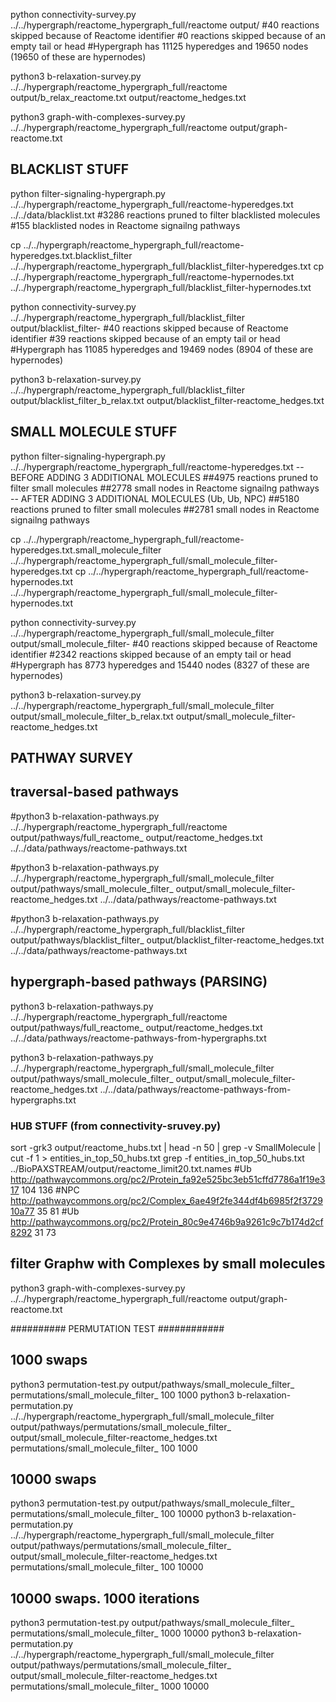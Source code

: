 
python connectivity-survey.py ../../hypergraph/reactome_hypergraph_full/reactome output/
#40 reactions skipped because of Reactome identifier
#0 reactions skipped because of an empty tail or head
#Hypergraph has 11125 hyperedges and 19650 nodes (19650 of these are hypernodes)

python3 b-relaxation-survey.py ../../hypergraph/reactome_hypergraph_full/reactome output/b_relax_reactome.txt output/reactome_hedges.txt 

python3 graph-with-complexes-survey.py ../../hypergraph/reactome_hypergraph_full/reactome output/graph-reactome.txt

## BLACKLIST STUFF
python filter-signaling-hypergraph.py ../../hypergraph/reactome_hypergraph_full/reactome-hyperedges.txt ../../data/blacklist.txt
#3286 reactions pruned to filter blacklisted molecules
#155 blacklisted nodes in Reactome signailng pathways

cp ../../hypergraph/reactome_hypergraph_full/reactome-hyperedges.txt.blacklist_filter ../../hypergraph/reactome_hypergraph_full/blacklist_filter-hyperedges.txt
cp ../../hypergraph/reactome_hypergraph_full/reactome-hypernodes.txt ../../hypergraph/reactome_hypergraph_full/blacklist_filter-hypernodes.txt 

python connectivity-survey.py ../../hypergraph/reactome_hypergraph_full/blacklist_filter output/blacklist_filter-
#40 reactions skipped because of Reactome identifier
#39 reactions skipped because of an empty tail or head
#Hypergraph has 11085 hyperedges and 19469 nodes (8904 of these are hypernodes)

python3 b-relaxation-survey.py ../../hypergraph/reactome_hypergraph_full/blacklist_filter output/blacklist_filter_b_relax.txt output/blacklist_filter-reactome_hedges.txt

## SMALL MOLECULE STUFF
python filter-signaling-hypergraph.py ../../hypergraph/reactome_hypergraph_full/reactome-hyperedges.txt 
-- BEFORE ADDING 3 ADDITIONAL MOLECULES
##4975 reactions pruned to filter small molecules
##2778 small nodes in Reactome signailng pathways
-- AFTER ADDING 3 ADDITIONAL MOLECULES (Ub, Ub, NPC)
##5180 reactions pruned to filter small molecules
##2781 small nodes in Reactome signailng pathways

cp ../../hypergraph/reactome_hypergraph_full/reactome-hyperedges.txt.small_molecule_filter ../../hypergraph/reactome_hypergraph_full/small_molecule_filter-hyperedges.txt
cp ../../hypergraph/reactome_hypergraph_full/reactome-hypernodes.txt ../../hypergraph/reactome_hypergraph_full/small_molecule_filter-hypernodes.txt 

python connectivity-survey.py ../../hypergraph/reactome_hypergraph_full/small_molecule_filter output/small_molecule_filter-
#40 reactions skipped because of Reactome identifier
#2342 reactions skipped because of an empty tail or head
#Hypergraph has 8773 hyperedges and 15440 nodes (8327 of these are hypernodes)

python3 b-relaxation-survey.py ../../hypergraph/reactome_hypergraph_full/small_molecule_filter output/small_molecule_filter_b_relax.txt output/small_molecule_filter-reactome_hedges.txt

## PATHWAY SURVEY

## traversal-based pathways
#python3 b-relaxation-pathways.py ../../hypergraph/reactome_hypergraph_full/reactome output/pathways/full_reactome_ output/reactome_hedges.txt  ../../data/pathways/reactome-pathways.txt

#python3 b-relaxation-pathways.py ../../hypergraph/reactome_hypergraph_full/small_molecule_filter output/pathways/small_molecule_filter_ output/small_molecule_filter-reactome_hedges.txt  ../../data/pathways/reactome-pathways.txt

#python3 b-relaxation-pathways.py ../../hypergraph/reactome_hypergraph_full/blacklist_filter output/pathways/blacklist_filter_ output/blacklist_filter-reactome_hedges.txt  ../../data/pathways/reactome-pathways.txt

## hypergraph-based pathways (PARSING)
python3 b-relaxation-pathways.py ../../hypergraph/reactome_hypergraph_full/reactome output/pathways/full_reactome_ output/reactome_hedges.txt   ../../data/pathways/reactome-pathways-from-hypergraphs.txt

python3 b-relaxation-pathways.py ../../hypergraph/reactome_hypergraph_full/small_molecule_filter output/pathways/small_molecule_filter_ output/small_molecule_filter-reactome_hedges.txt  ../../data/pathways/reactome-pathways-from-hypergraphs.txt

### HUB STUFF (from connectivity-sruvey.py)
sort -grk3 output/reactome_hubs.txt | head -n 50 | grep -v SmallMolecule | cut -f 1 > entities_in_top_50_hubs.txt
grep -f entities_in_top_50_hubs.txt ../BioPAXSTREAM/output/reactome_limit20.txt.names
#Ub http://pathwaycommons.org/pc2/Protein_fa92e525bc3eb51cffd7786a1f19e317	104	136
#NPC http://pathwaycommons.org/pc2/Complex_6ae49f2fe344df4b6985f2f372910a77	35	81
#Ub http://pathwaycommons.org/pc2/Protein_80c9e4746b9a9261c9c7b174d2cf8292	31	73



## filter Graphw with Complexes by small molecules
python3 graph-with-complexes-survey.py ../../hypergraph/reactome_hypergraph_full/reactome output/graph-reactome.txt

########## PERMUTATION TEST ############

## 1000 swaps
python3 permutation-test.py output/pathways/small_molecule_filter_ permutations/small_molecule_filter_ 100 1000
python3 b-relaxation-permutation.py ../../hypergraph/reactome_hypergraph_full/small_molecule_filter output/pathways/permutations/small_molecule_filter_ output/small_molecule_filter-reactome_hedges.txt  permutations/small_molecule_filter_  100 1000

## 10000 swaps
python3 permutation-test.py output/pathways/small_molecule_filter_ permutations/small_molecule_filter_ 100 10000
python3 b-relaxation-permutation.py ../../hypergraph/reactome_hypergraph_full/small_molecule_filter output/pathways/permutations/small_molecule_filter_ output/small_molecule_filter-reactome_hedges.txt  permutations/small_molecule_filter_  100 10000

## 10000 swaps. 1000 iterations
python3 permutation-test.py output/pathways/small_molecule_filter_ permutations/small_molecule_filter_ 1000 10000
python3 b-relaxation-permutation.py ../../hypergraph/reactome_hypergraph_full/small_molecule_filter output/pathways/permutations/small_molecule_filter_ output/small_molecule_filter-reactome_hedges.txt  permutations/small_molecule_filter_  1000 10000